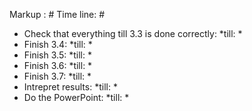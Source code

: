 Markup :  # Time line: #

- Check that everything till 3.3 is done correctly: *till: *
- Finish 3.4: *till: *
- Finish 3.5: *till: *
- Finish 3.6: *till: *
- Finish 3.7: *till: *
- Intrepret results: *till: *
- Do the PowerPoint: *till: *
